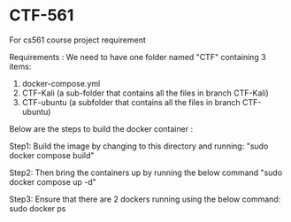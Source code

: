 # CTF-561
For cs561 course project requirement

Requirements : We need to have one folder named "CTF" containing 3 items:
1. docker-compose.yml
2. CTF-Kali (a sub-folder that contains all the files in branch CTF-Kali)
3. CTF-ubuntu (a subfolder that contains all the files in branch CTF-ubuntu)

Below are the steps to build the docker container :

Step1: 
Build the image by changing to this directory and running:
"sudo docker compose build"

Step2: 
Then bring the containers up by running the below command
"sudo docker compose up -d"

Step3:
Ensure that there are 2 dockers running using the below command:
sudo docker ps 
